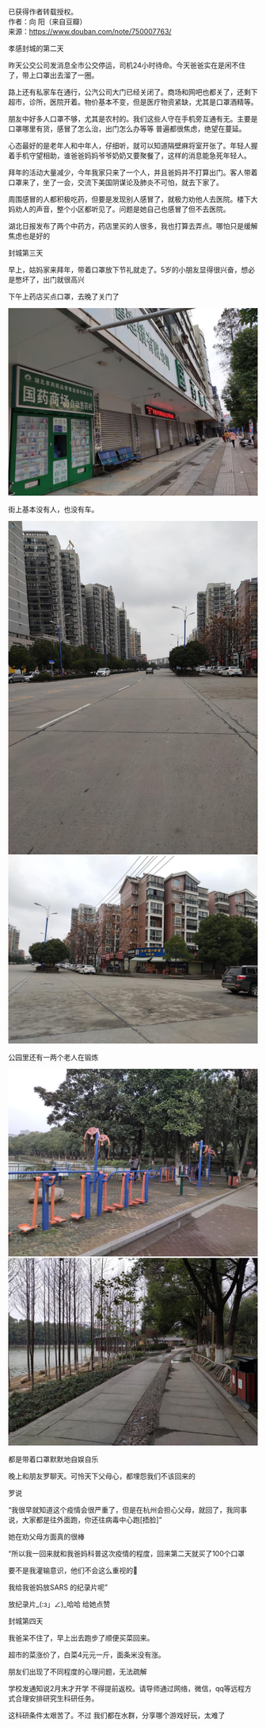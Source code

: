 已获得作者转载授权。  
作者：向  阳（来自豆瓣）  
来源：https://www.douban.com/note/750007763/  

孝感封城的第二天


昨天公交公司发消息全市公交停运，司机24小时待命。今天爸爸实在是闲不住了，带上口罩出去溜了一圈。


路上还有私家车在通行，公汽公司大门已经关闭了。商场和网吧也都关了，还剩下超市，诊所，医院开着。物价基本不变，但是医疗物资紧缺，尤其是口罩酒精等。


朋友中好多人口罩不够，尤其是农村的。我们这些人守在手机旁互通有无。主要是口罩哪里有货，感冒了怎么治，出门怎么办等等
普遍都很焦虑，绝望在蔓延。


心态最好的是老年人和中年人，仔细听，就可以知道隔壁麻将室开张了。年轻人握着手机守望相助，谁爸爸妈妈爷爷奶奶又要聚餐了，这样的消息能急死年轻人。


拜年的活动大量减少，今年我家只来了一个人，并且爸妈并不打算出门。客人带着口罩来了，坐了一会，交流下美国阴谋论及肺炎不可怕，就去下家了。


周围感冒的人都积极吃药，但要是发现别人感冒了，就极力劝他人去医院。楼下大妈劝人的声音，整个小区都听见了。问题是她自己也感冒了但不去医院。

湖北日报发布了两个中药方，药店里买的人很多，我也打算去弄点。哪怕只是缓解焦虑也是好的

封城第三天

早上，姑妈家来拜年，带着口罩放下节礼就走了。5岁的小朋友显得很兴奋，想必是憋坏了，出门就很高兴

下午上药店买点口罩，去晚了关门了
  
![](./pic/01-25-向%20阳-孝感封城日记二1.jpeg)  

街上基本没有人，也没有车。

![](./pic/01-25-向%20阳-孝感封城日记二2.jpeg)  
![](./pic/01-25-向%20阳-孝感封城日记二3.jpeg)  

公园里还有一两个老人在锻炼

![](./pic/01-25-向%20阳-孝感封城日记二4.jpeg)  
![](./pic/01-25-向%20阳-孝感封城日记二5.jpeg)  

都是带着口罩默默地自娱自乐

晚上和朋友罗聊天。可怜天下父母心，都埋怨我们不该回来的 

罗说

“我很早就知道这个疫情会很严重了，但是在杭州会担心父母，就回了，我同事说，大家都是往外面跑，你还往病毒中心跑[捂脸]”

她在劝父母方面真的很棒

“所以我一回来就和我爸妈科普这次疫情的程度，回来第二天就买了100个口罩

要不是我灌输意识，他们不会这么重视的

我给我爸妈放SARS 的纪录片呢”

放纪录片_(:з」∠)_哈哈 给她点赞

封城第四天

我爸呆不住了，早上出去跑步了顺便买菜回来。

超市的菜涨价了，白菜4元元一斤，面条米没有涨。

朋友们出现了不同程度的心理问题，无法疏解

学校发通知说2月末才开学 不得提前返校。请导师通过网络，微信，qq等远程方式合理安排研究生科研任务。

这科研条件太艰苦了。不过 我们都在水群，分享哪个游戏好玩，太难了
